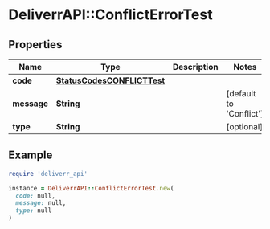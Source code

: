 # DeliverrAPI::ConflictErrorTest

## Properties

| Name | Type | Description | Notes |
| ---- | ---- | ----------- | ----- |
| **code** | [**StatusCodesCONFLICTTest**](StatusCodesCONFLICTTest.md) |  |  |
| **message** | **String** |  | [default to &#39;Conflict&#39;] |
| **type** | **String** |  | [optional] |

## Example

```ruby
require 'deliverr_api'

instance = DeliverrAPI::ConflictErrorTest.new(
  code: null,
  message: null,
  type: null
)
```

